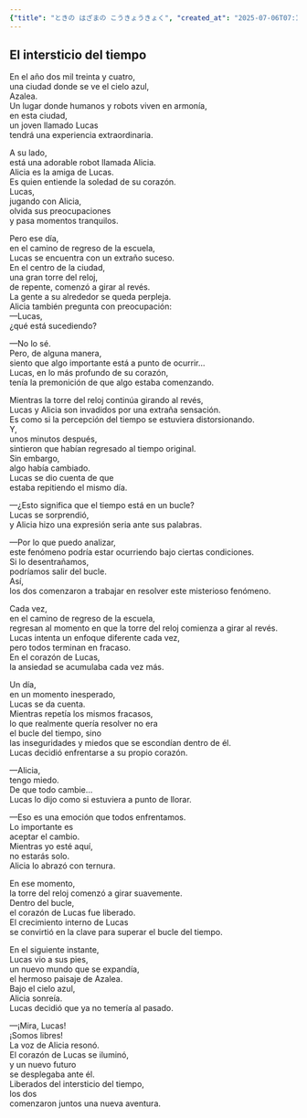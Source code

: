 ```yaml
---
{"title": "ときの はざまの こうきょうきょく", "created_at": "2025-07-06T07:11:10.529482+09:00", "pattern_id": 4, "pattern_name": "ループ脱出型", "year": 2094}
---
```


## El intersticio del tiempo

En el año dos mil treinta y cuatro,  
una ciudad donde se ve el cielo azul,  
Azalea.  
Un lugar donde humanos y robots viven en armonía,  
en esta ciudad,  
un joven llamado Lucas  
tendrá una experiencia extraordinaria.

A su lado,  
está una adorable robot llamada Alicia.  
Alicia es la amiga de Lucas.  
Es quien entiende la soledad de su corazón.  
Lucas,  
jugando con Alicia,  
olvida sus preocupaciones  
y pasa momentos tranquilos.

Pero ese día,  
en el camino de regreso de la escuela,  
Lucas se encuentra con un extraño suceso.  
En el centro de la ciudad,  
una gran torre del reloj,  
de repente, comenzó a girar al revés.  
La gente a su alrededor se queda perpleja.  
Alicia también pregunta con preocupación:  
—Lucas,  
¿qué está sucediendo?

—No lo sé.  
Pero, de alguna manera,  
siento que algo importante está a punto de ocurrir…  
Lucas, en lo más profundo de su corazón,  
tenía la premonición de que algo estaba comenzando.

Mientras la torre del reloj continúa girando al revés,  
Lucas y Alicia son invadidos por una extraña sensación.  
Es como si la percepción del tiempo se estuviera distorsionando.  
Y,  
unos minutos después,  
sintieron que habían regresado al tiempo original.  
Sin embargo,  
algo había cambiado.  
Lucas se dio cuenta de que  
estaba repitiendo el mismo día.

—¿Esto significa que el tiempo está en un bucle?  
Lucas se sorprendió,  
y Alicia hizo una expresión seria ante sus palabras.

—Por lo que puedo analizar,  
este fenómeno podría estar ocurriendo bajo ciertas condiciones.  
Si lo desentrañamos,  
podríamos salir del bucle.  
Así,  
los dos comenzaron a trabajar en resolver este misterioso fenómeno.

Cada vez,  
en el camino de regreso de la escuela,  
regresan al momento en que la torre del reloj comienza a girar al revés.  
Lucas intenta un enfoque diferente cada vez,  
pero todos terminan en fracaso.  
En el corazón de Lucas,  
la ansiedad se acumulaba cada vez más.

Un día,  
en un momento inesperado,  
Lucas se da cuenta.  
Mientras repetía los mismos fracasos,  
lo que realmente quería resolver no era  
el bucle del tiempo, sino  
las inseguridades y miedos que se escondían dentro de él.  
Lucas decidió enfrentarse a su propio corazón.

—Alicia,  
tengo miedo.  
De que todo cambie…  
Lucas lo dijo como si estuviera a punto de llorar.

—Eso es una emoción que todos enfrentamos.  
Lo importante es  
aceptar el cambio.  
Mientras yo esté aquí,  
no estarás solo.  
Alicia lo abrazó con ternura.

En ese momento,  
la torre del reloj comenzó a girar suavemente.  
Dentro del bucle,  
el corazón de Lucas fue liberado.  
El crecimiento interno de Lucas  
se convirtió en la clave para superar el bucle del tiempo.

En el siguiente instante,  
Lucas vio a sus pies,  
un nuevo mundo que se expandía,  
el hermoso paisaje de Azalea.  
Bajo el cielo azul,  
Alicia sonreía.  
Lucas decidió que ya no temería al pasado.

—¡Mira, Lucas!  
¡Somos libres!  
La voz de Alicia resonó.  
El corazón de Lucas se iluminó,  
y un nuevo futuro  
se desplegaba ante él.  
Liberados del intersticio del tiempo,  
los dos  
comenzaron juntos una nueva aventura.
